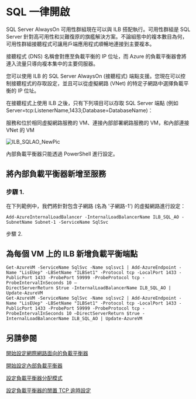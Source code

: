 <properties 
   pageTitle="設定負載平衡器使用 SQL 一律開啟 | Microsoft Azure"
   description="設定負載平衡器使用 SQL 一律開啟，以及如何運用 powershell 來建立 SQL 實作的負載平衡器"
   services="load-balancer"
   documentationCenter="na"
   authors="joaoma"
   manager="adinah"
   editor="tysonn" />
<tags 
   ms.service="load-balancer"
   ms.devlang="na"
   ms.topic="article"
   ms.tgt_pltfrm="na"
   ms.workload="infrastructure-services"
   ms.date="05/01/2015"
   ms.author="joaoma" />

# SQL 一律開啟

SQL Server AlwaysOn 可用性群組現在可以與 ILB 搭配執行。可用性群組是 SQL Server 針對高可用性和災難復原的旗艦解決方案。不論組態中的複本數目為何，可用性群組接聽程式可讓用戶端應用程式順暢地連接到主要複本。

接聽程式 (DNS) 名稱會對應至負載平衡的 IP 位址，而 Azure 的負載平衡器會將連入流量只導向複本集中的主要伺服器。


您可以使用 ILB 的 SQL Server AlwaysOn (接聽程式) 端點支援。您現在可以控制接聽程式的存取設定，並且可以從虛擬網路 (VNet) 的特定子網路中選擇負載平衡的 IP 位址。

在接聽程式上使用 ILB 之後，只有下列項目可以存取 SQL Server 端點 (例如 Server=tcp:ListenerName,1433;Database=DatabaseName)：

服務和位於相同虛擬網路服務的 VM、連接內部部署網路服務的 VM，和內部連接 VNet 的 VM

![ILB_SQLAO_NewPic](./media/load-balancer-configure-sqlao/sqlao1.jpg)


內部負載平衡器只能透過 PowerShell 進行設定。


## 將內部負載平衡器新增至服務 

### 步驟 1.

在下列範例中，我們將針對包含子網路 (名為 '子網路-1') 的虛擬網路進行設定：

	Add-AzureInternalLoadBalancer -InternalLoadBalancerName ILB_SQL_AO -SubnetName Subnet-1 -ServiceName SqlSvc

步驟 2.

## 為每個 VM 上的 ILB 新增負載平衡端點

	Get-AzureVM -ServiceName SqlSvc -Name sqlsvc1 | Add-AzureEndpoint -Name "LisEUep" -LBSetName "ILBSet1" -Protocol tcp -LocalPort 1433 -PublicPort 1433 -ProbePort 59999 -ProbeProtocol tcp -ProbeIntervalInSeconds 10 –
	DirectServerReturn $true -InternalLoadBalancerName ILB_SQL_AO | Update-AzureVM 
	Get-AzureVM -ServiceName SqlSvc -Name sqlsvc2 | Add-AzureEndpoint -Name "LisEUep" -LBSetName "ILBSet1" -Protocol tcp -LocalPort 1433 -PublicPort 1433 -ProbePort 59999 -ProbeProtocol tcp -ProbeIntervalInSeconds 10 –DirectServerReturn $true -InternalLoadBalancerName ILB_SQL_AO | Update-AzureVM


## 另請參閱

[開始設定網際網路面向的負載平衡器](load-balancer-internet-getstarted.md)

[開始設定內部負載平衡器](load-balancer-internal-getstarted.md)

[設定負載平衡器分配模式](load-balancer-distribution-mode.md)

[設定負載平衡器的閒置 TCP 逾時設定](load-balancer-tcp-idle-timeout.md)
 

<!---HONumber=July15_HO2-->